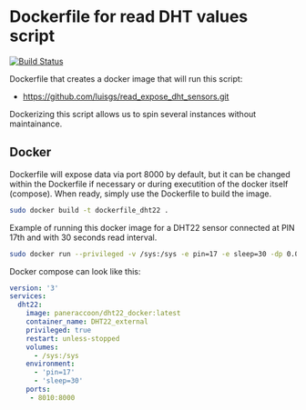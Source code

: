 # Dockerfile for read DHT values script

[![Build Status](https://travis-ci.org/joemccann/dillinger.svg?branch=master)](https://github.com/luisgs/read_expose_dht_sensors.git)

Dockerfile that creates a docker image that will run this script:
- https://github.com/luisgs/read_expose_dht_sensors.git

Dockerizing this script allows us to spin several instances without maintainance.

## Docker

Dockerfile will expose data via port 8000 by default, but it can be changed within the
Dockerfile if necessary or during executition of the docker itself (compose). When ready, simply use the Dockerfile to
build the image.

```sh
sudo docker build -t dockerfile_dht22 .
```

Example of running this docker image for a DHT22 sensor connected at PIN 17th and with 30 seconds read interval.
```sh
sudo docker run --privileged -v /sys:/sys -e pin=17 -e sleep=30 -dp 0.0.0.0:8040:8000 dockerfile_dht22
```

Docker compose can look like this:
```yaml
version: '3'
services:
  dht22:
    image: paneraccoon/dht22_docker:latest
    container_name: DHT22_external
    privileged: true
    restart: unless-stopped
    volumes:
      - /sys:/sys 
    environment:
      - 'pin=17'
      - 'sleep=30'
    ports:
     - 8010:8000
  ```
